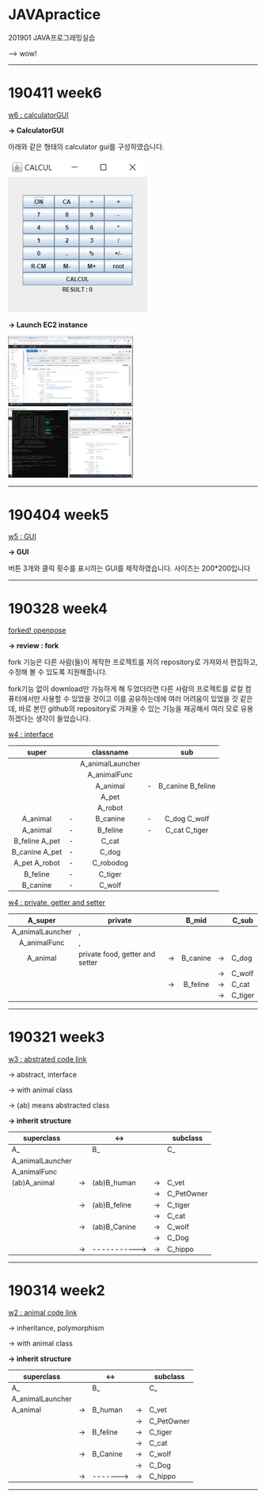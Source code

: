 # JAVApractice
201901 JAVA프로그래밍실습

--> wow!

---------------------------------------
# 190411 week6

[w6 : calculatorGUI](https://github.com/sha-pizza/JAVApractice/tree/master/w6gui)

**→ CalculatorGUI**

아래와 같은 형태의 calculator gui를 구성하였습니다.

 <img src="/img/w6calcul.PNG">

**→ Launch EC2 instance**

<img src="/img/w6ec2inst1.PNG" width="50%">

<img src="\img\w6ec2inst2.PNG" width="50%">

---------------------------------------
# 190404 week5

[w5 : GUI](https://github.com/sha-pizza/JAVApractice/tree/master/w5gui)

**→ GUI**

버튼 3개와 클릭 횟수를 표시하는 GUI를 제작하였습니다. 사이즈는 200*200입니다

---------------------------------------
# 190328 week4 

[forked! openpose](https://github.com/sha-pizza/openpose)

**→ review : fork**

fork 기능은 다른 사람(들)이 제작한 프로젝트를 저의 repository로 가져와서 편집하고, 수정해 볼 수 있도록 지원해줍니다. 

fork기능 없이 download만 가능하게 해 두었더라면 다른 사람의 프로젝트를 로컬 컴퓨터에서만 사용할 수 있었을 것이고 이를 공유하는데에 여러 어려움이 있었을 것 같은데, 바로 본인 github의 repository로 가져올 수 있는 기능을 제공해서 여러 모로 유용하겠다는 생각이 들었습니다.


[w4 : interface](https://github.com/sha-pizza/JAVApractice/tree/master/w4interface)

|      super     |   |     classname    |   |        sub        |
|:--------------:|---|:----------------:|---|:-----------------:|
|                |   | A_animalLauncher |   |                   |
|                |   | A_animalFunc     |   |                   |
|                |   | A_animal         | - | B_canine B_feline |
|                |   | A_pet            |   |                   |
|                |   | A_robot          |   |                   |
| A_animal       | - | B_canine         | - | C_dog C_wolf      |
| A_animal       | - | B_feline         | - | C_cat C_tiger     |
| B_feline A_pet | - | C_cat            |   |                   |
| B_canine A_pet | - | C_dog            |   |                   |
| A_pet A_robot  | - | C_robodog        |   |                   |
| B_feline       | - | C_tiger          |   |                   |
| B_canine       | - | C_wolf           |   |                   |

[w4 : private, getter and setter](https://github.com/sha-pizza/JAVApractice/tree/master/w4privategetset)

|      A_super     | private                         |    |   B_mid  |    | C_sub   |
|:----------------:|---------------------------------|----|:--------:|----|---------|
| A_animalLauncher | ,                               |    |          |    |         |
| A_animalFunc     | ,                               |    |          |    |         |
| A_animal         | private food, getter and setter | -> | B_canine | -> | C_dog   |
|                  |                                 |    |          | -> | C_wolf  |
|                  |                                 | -> | B_feline | -> | C_cat   |
|                  |                                 |    |          | -> | C_tiger |

---------------------------------------
# 190321 week3

[w3 : abstrated code link](https://github.com/sha-pizza/JAVApractice/tree/master/w3abstracted)

→ abstract, interface

→ with animal class

→ (ab) means abstracted class

**→ inherit structure**

| superclass       |    | <->          |    | subclass   |
|------------------|----|--------------|----|------------|
| A_               |    | B_           |    | C_         |
| A_animalLauncher |    |              |    |            |
| A_animalFunc     |    |              |    |            |
| (ab)A_animal     | -> | (ab)B_human  | -> | C_vet      |
|                  |    |              | -> | C_PetOwner |
|                  | -> | (ab)B_feline | -> | C_tiger    |
|                  |    |              | -> | C_cat      |
|                  | -> | (ab)B_Canine | -> | C_wolf     |
|                  |    |              | -> | C_Dog      |
|                  | -> | -----------> | -> | C_hippo    |

---------------------------------------
# 190314 week2 

[w2 : animal code link](https://github.com/sha-pizza/JAVApractice/tree/master/w2_animal)

→ inheritance, polymorphism

→ with animal class

**→ inherit structure**

| superclass       |    | <->      |    | subclass   |
|------------------|----|----------|----|------------|
| A_               |    | B_       |    | C_         |
| A_animalLauncher |    |          |    |            |
| A_animal         | -> | B_human  | -> | C_vet      |
|                  |    |          | -> | C_PetOwner |
|                  | -> | B_feline | -> | C_tiger    |
|                  |    |          | -> | C_cat      |
|                  | -> | B_Canine | -> | C_wolf     |
|                  |    |          | -> | C_Dog      |
|                  | -> | -------> | -> | C_hippo    |



---------------------------------------
